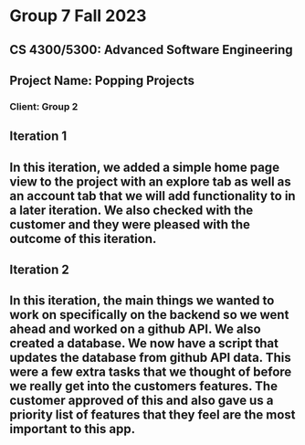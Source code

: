 # Group 7 Fall 2023
## CS 4300/5300: Advanced Software Engineering
## Project Name: Popping Projects
### Client: Group 2

## Iteration 1 ##
## In this iteration, we added a simple home page view to the project with an explore tab as well as an account tab that we will add functionality to in a later iteration. We also checked with the customer and they were pleased with the outcome of this iteration. ##

## Iteration 2 ##
## In this iteration, the main things we wanted to work on specifically on the backend so we went ahead and worked on a github API. We also created a database. We now have a script that updates the database from github API data. This were a few extra tasks that we thought of before we really get into the customers features. The customer approved of this and also gave us a priority list of features that they feel are the most important to this app. ##